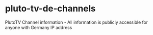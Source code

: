 # pluto-tv-de-channels
PlutoTV Channel information - All information is publicly accessible for anyone with Germany IP address
